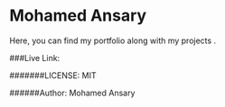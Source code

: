# Mohamed Ansary
Here, you can find my portfolio
along with my projects .


###Live Link:




#######LICENSE: MIT


######Author: Mohamed Ansary